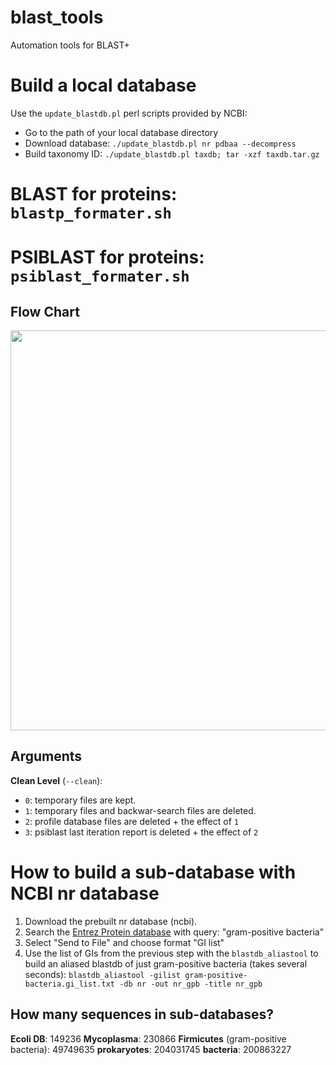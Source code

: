# blast_tools
Automation tools for BLAST+ 

# Build a local database
Use the `update_blastdb.pl` perl scripts provided by NCBI:
* Go to the path of your local database directory
* Download database:
`./update_blastdb.pl nr pdbaa --decompress`
* Build taxonomy ID:
`./update_blastdb.pl taxdb; tar -xzf taxdb.tar.gz`

# BLAST for proteins: `blastp_formater.sh`

# PSIBLAST for proteins: `psiblast_formater.sh`

## Flow Chart

<img src="https://cloud.githubusercontent.com/assets/14265605/12404303/eda162c8-bdff-11e5-8f0d-0ea51570adfe.png" width="640">

## Arguments
**Clean Level** (`--clean`):
* `0`: temporary files are kept.
* `1`: temporary files and backwar-search files are deleted.
* `2`: profile database files are deleted + the effect of `1`
* `3`: psiblast last iteration report is deleted + the effect of `2`

# How to build a sub-database with NCBI nr database

1. Download the prebuilt nr database (ncbi).
2. Search the [Entrez Protein database](http://www.ncbi.nlm.nih.gov/protein) with query: "gram-positive bacteria"
3. Select "Send to File" and choose format "GI list"
4. Use the list of GIs from the previous step with the `blastdb_aliastool` to build an aliased blastdb of just gram-positive bacteria (takes several seconds): `blastdb_aliastool -gilist gram-positive-bacteria.gi_list.txt -db nr -out nr_gpb -title nr_gpb`

## How many sequences in sub-databases?
**Ecoli DB**: 149236
**Mycoplasma**: 230866
**Firmicutes** (gram-positive bacteria): 49749635
**prokaryotes**: 204031745
**bacteria**: 200863227





